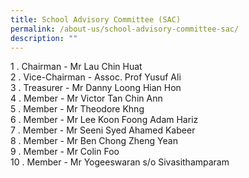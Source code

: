 ```yaml
---
title: School Advisory Committee (SAC)
permalink: /about-us/school-advisory-committee-sac/
description: ""
---
```

1 \. Chairman - Mr Lau Chin Huat<br>
2 \. Vice-Chairman - Assoc. Prof Yusuf Ali<br>
3 \. Treasurer - Mr Danny Loong Hian Hon&nbsp;<br>
4 \. Member - Mr Victor Tan Chin Ann<br>
5 \. Member - Mr Theodore Khng<br>
6 \. Member - Mr Lee Koon Foong Adam Hariz&nbsp;<br>
7 \. Member - Mr Seeni Syed Ahamed Kabeer<br>
8 \. Member - Mr Ben Chong Zheng Yean<br>
9 \. Member - Mr Colin Foo<br>
10 \. Member - Mr Yogeeswaran s/o Sivasithamparam